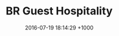 ---
layout: post
title:  "BR Guest Hospitality"
date:   2016-07-19 18:14:29 +1000
category: portfolio
summary: www.brguesthospitality.com
description: Resturants and bars in the United States
---